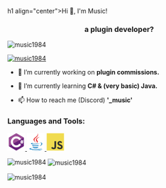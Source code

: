 h1 align="center">Hi 👋, I'm Music!</h1>
<h3 align="center">a plugin developer?</h3>

<p align="left"> <img src="https://komarev.com/ghpvc/?username=music1984&label=Profile%20views&color=0e75b6&style=flat" alt="music1984" /> </p>

<p align="left"> <a href="https://github.com/ryo-ma/github-profile-trophy"><img src="https://github-profile-trophy.vercel.app/?username=music1984" alt="music1984" /></a> </p>

- 🔭 I’m currently working on **plugin commissions.**

- 🌱 I’m currently learning **C# & (very basic) Java.**

- 📫 How to reach me (Discord) **'_music'**

<h3 align="left">Languages and Tools:</h3>
<p align="left"> <a href="https://www.w3schools.com/cs/" target="_blank" rel="noreferrer"> <img src="https://raw.githubusercontent.com/devicons/devicon/master/icons/csharp/csharp-original.svg" alt="csharp" width="40" height="40"/> </a> <a href="https://www.java.com" target="_blank" rel="noreferrer"> <img src="https://raw.githubusercontent.com/devicons/devicon/master/icons/java/java-original.svg" alt="java" width="40" height="40"/> </a> <a href="https://developer.mozilla.org/en-US/docs/Web/JavaScript" target="_blank" rel="noreferrer"> <img src="https://raw.githubusercontent.com/devicons/devicon/master/icons/javascript/javascript-original.svg" alt="javascript" width="40" height="40"/> </a> </p>

<p><img align="left" src="https://github-readme-stats.vercel.app/api/top-langs?username=music1984&show_icons=true&locale=en&layout=compact" alt="music1984" /></p>

<p>&nbsp;<img align="center" src="https://github-readme-stats.vercel.app/api?username=music1984&show_icons=true&locale=en" alt="music1984" /></p>

<p><img align="center" src="https://github-readme-streak-stats.herokuapp.com/?user=music1984&" alt="music1984" /></p>
